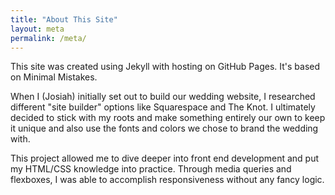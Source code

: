 ```yaml
---
title: "About This Site"
layout: meta
permalink: /meta/
---
```


This site was created using Jekyll with hosting on GitHub Pages. It's based on Minimal Mistakes.

When I (Josiah) initially set out to build our wedding website, I researched different "site builder" options like Squarespace and The Knot. I ultimately decided to stick with my roots and make something entirely our own to keep it unique and also use the fonts and colors we chose to brand the wedding with.

This project allowed me to dive deeper into front end development and put my HTML/CSS knowledge into practice. Through media queries and flexboxes, I was able to accomplish responsiveness without any fancy logic. 